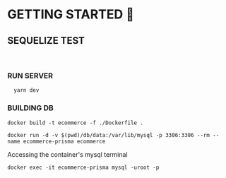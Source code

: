 
# GETTING STARTED 🚀

## SEQUELIZE TEST
<br/>

### RUN SERVER

```
  yarn dev
```

### BUILDING DB

```
docker build -t ecommerce -f ./Dockerfile .
```

```
docker run -d -v $(pwd)/db/data:/var/lib/mysql -p 3306:3306 --rm --name ecommerce-prisma ecommerce
```

Accessing the container's mysql terminal

```
docker exec -it ecommerce-prisma mysql -uroot -p
```

